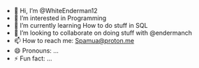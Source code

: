 - 👋 Hi, I’m @WhiteEnderman12
- 👀 I’m interested in Programming
- 🌱 I’m currently learning How to do stuff in SQL
- 💞️ I’m looking to collaborate on doing stuff with @endermanch
- 📫 How to reach me: Spamua@proton.me
- 😄 Pronouns: ...
- ⚡ Fun fact: ...

<!---
WhiteEnderman12/WhiteEnderman12 is a ✨ special ✨ repository because its `README.md` (this file) appears on your GitHub profile.
You can click the Preview link to take a look at your changes.
--->
